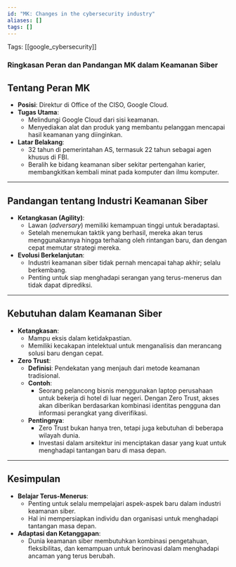 ```yaml
---
id: "MK: Changes in the cybersecurity industry"
aliases: []
tags: []
---
```


Tags: [[google_cybersecurity]]

### Ringkasan Peran dan Pandangan MK dalam Keamanan Siber

## **Tentang Peran MK**
- **Posisi**: Direktur di Office of the CISO, Google Cloud.
- **Tugas Utama**:
  - Melindungi Google Cloud dari sisi keamanan.
  - Menyediakan alat dan produk yang membantu pelanggan mencapai hasil keamanan yang diinginkan.
- **Latar Belakang**:
  - 32 tahun di pemerintahan AS, termasuk 22 tahun sebagai agen khusus di FBI.
  - Beralih ke bidang keamanan siber sekitar pertengahan karier, membangkitkan kembali minat pada komputer dan ilmu komputer.

---

## **Pandangan tentang Industri Keamanan Siber**
- **Ketangkasan (Agility)**:
  - Lawan (*adversary*) memiliki kemampuan tinggi untuk beradaptasi.
  - Setelah menemukan taktik yang berhasil, mereka akan terus menggunakannya hingga terhalang oleh rintangan baru, dan dengan cepat memutar strategi mereka.
- **Evolusi Berkelanjutan**:
  - Industri keamanan siber tidak pernah mencapai tahap akhir; selalu berkembang.
  - Penting untuk siap menghadapi serangan yang terus-menerus dan tidak dapat diprediksi.

---

## **Kebutuhan dalam Keamanan Siber**
- **Ketangkasan**:
  - Mampu eksis dalam ketidakpastian.
  - Memiliki kecakapan intelektual untuk menganalisis dan merancang solusi baru dengan cepat.
- **Zero Trust**:
  - **Definisi**: Pendekatan yang menjauh dari metode keamanan tradisional.
  - **Contoh**:
    - Seorang pelancong bisnis menggunakan laptop perusahaan untuk bekerja di hotel di luar negeri. Dengan Zero Trust, akses akan diberikan berdasarkan kombinasi identitas pengguna dan informasi perangkat yang diverifikasi.
  - **Pentingnya**:
    - Zero Trust bukan hanya tren, tetapi juga kebutuhan di beberapa wilayah dunia.
    - Investasi dalam arsitektur ini menciptakan dasar yang kuat untuk menghadapi tantangan baru di masa depan.

---

## **Kesimpulan**
- **Belajar Terus-Menerus**:
  - Penting untuk selalu mempelajari aspek-aspek baru dalam industri keamanan siber.
  - Hal ini mempersiapkan individu dan organisasi untuk menghadapi tantangan masa depan.
- **Adaptasi dan Ketanggapan**:
  - Dunia keamanan siber membutuhkan kombinasi pengetahuan, fleksibilitas, dan kemampuan untuk berinovasi dalam menghadapi ancaman yang terus berubah.
